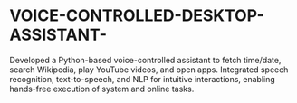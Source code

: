 # VOICE-CONTROLLED-DESKTOP-ASSISTANT-
Developed a Python-based voice-controlled assistant to fetch time/date, search Wikipedia, play YouTube videos, and open apps. Integrated speech recognition, text-to-speech, and NLP for intuitive interactions, enabling hands-free execution of system and online tasks.
